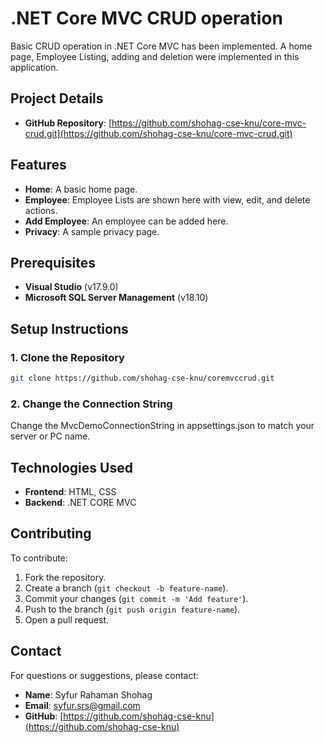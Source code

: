 # .NET Core MVC CRUD operation

Basic CRUD operation in .NET Core MVC has been implemented. A home page, Employee Listing, adding and deletion were implemented in this application.

## Project Details

- **GitHub Repository**: [https://github.com/shohag-cse-knu/core-mvc-crud.git](https://github.com/shohag-cse-knu/core-mvc-crud.git)

## Features

- **Home**: A basic home page.
- **Employee**: Employee Lists are shown here with view, edit, and delete actions.
- **Add Employee**: An employee can be added here.
- **Privacy**: A sample privacy page.

## Prerequisites

- **Visual Studio** (v17.9.0)
- **Microsoft SQL Server Management** (v18.10)

## Setup Instructions

### 1. Clone the Repository
```bash
git clone https://github.com/shohag-cse-knu/coremvccrud.git
````
### 2. Change the Connection String
Change the MvcDemoConnectionString in appsettings.json to match your server or PC name.

## Technologies Used

- **Frontend**: HTML, CSS
- **Backend**: .NET CORE MVC

## Contributing

To contribute:

1. Fork the repository.
2. Create a branch (`git checkout -b feature-name`).
3. Commit your changes (`git commit -m 'Add feature'`).
4. Push to the branch (`git push origin feature-name`).
5. Open a pull request.

## Contact

For questions or suggestions, please contact:

- **Name**: Syfur Rahaman Shohag
- **Email**: [syfur.srs@gmail.com](mailto:syfur.srs@gmail.com)
- **GitHub**: [https://github.com/shohag-cse-knu](https://github.com/shohag-cse-knu)

